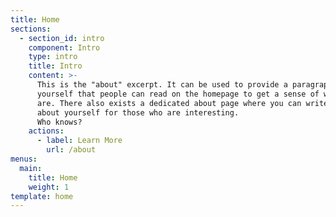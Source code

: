 ```yaml
---
title: Home
sections:
  - section_id: intro
    component: Intro
    type: intro
    title: Intro
    content: >-
      This is the "about" excerpt. It can be used to provide a paragraph about
      yourself that people can read on the homepage to get a sense of who you
      are. There also exists a dedicated about page where you can write more
      about yourself for those who are interesting.
      Who knows?
    actions:
      - label: Learn More
        url: /about
menus:
  main:
    title: Home
    weight: 1
template: home
---
```

